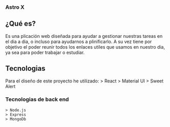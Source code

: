 ### Astro X

## ¿Qué es?

Es una plicación web diseñada para ayudar a gestionar nuestras tareas en el dia a dia, o incluso para ayudarnos a plinificarlo.
A su vez tiene por objetivo el poder reunir todos los enlaces utiles que usamos en nuestro dia, ya sea para poder trabajar o estudiar.

## Tecnologias

Para el diseño de este proyecto he utilizado: > React > Material UI > Sweet Alert

### Tecnologias de back end

    > Node.js
    > Express
    > MongoDb
